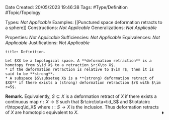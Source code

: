 <div class="topSpace"></div>

Date Created: 20/05/2023 19:46:38
Tags: #Type/Definition #Topic/Topology

Types: <i>Not Applicable</i>
Examples: [[Punctured space deformation retracts to a sphere]]
Constructions: <i>Not Applicable</i>
Generalizations: <i>Not Applicable</i>

Properties: <i>Not Applicable</i>
Sufficiencies: <i>Not Applicable</i>
Equivalences: <i>Not Applicable</i>
Justifications: <i>Not Applicable</i>

``` ad-Definition
title: Definition.

Let $X$ be a topological space. A **deformation retraction** is a homotopy from $\id_X$ to a retraction $r:X\to X$.
* If the deformation retraction is relative to $\im r$, then it is said to be **strong**.
* A subspace $S\subseteq X$ is a **(strong) deformation retract of $X$** if there exists a (strong) deformation retraction $r$ with $\im r=S$.

```

<b>Remark.</b> Equivalently, $S\subseteq X$ is a deformation retract of $X$ if there exists a continuous map $r:X\to S$ such that $r\circ\iota=\id_S$ and $\iota\circ r\htopeq\id_X$ where $\iota:S\to X$ is the inclusion. Thus deformation retracts of $X$ are homotopic equivalent to $X$.<span style="float:right;">$\blacklozenge$</span>
